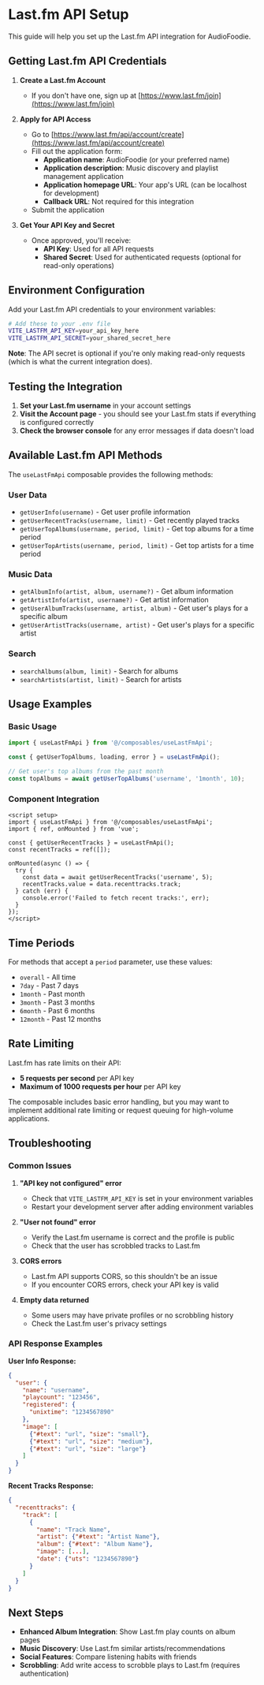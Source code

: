 # Last.fm API Setup

This guide will help you set up the Last.fm API integration for AudioFoodie.

## Getting Last.fm API Credentials

1. **Create a Last.fm Account**
   - If you don't have one, sign up at [https://www.last.fm/join](https://www.last.fm/join)

2. **Apply for API Access**
   - Go to [https://www.last.fm/api/account/create](https://www.last.fm/api/account/create)
   - Fill out the application form:
     - **Application name**: AudioFoodie (or your preferred name)
     - **Application description**: Music discovery and playlist management application
     - **Application homepage URL**: Your app's URL (can be localhost for development)
     - **Callback URL**: Not required for this integration
   - Submit the application

3. **Get Your API Key and Secret**
   - Once approved, you'll receive:
     - **API Key**: Used for all API requests
     - **Shared Secret**: Used for authenticated requests (optional for read-only operations)

## Environment Configuration

Add your Last.fm API credentials to your environment variables:

```bash
# Add these to your .env file
VITE_LASTFM_API_KEY=your_api_key_here
VITE_LASTFM_API_SECRET=your_shared_secret_here
```

**Note**: The API secret is optional if you're only making read-only requests (which is what the current integration does).

## Testing the Integration

1. **Set your Last.fm username** in your account settings
2. **Visit the Account page** - you should see your Last.fm stats if everything is configured correctly
3. **Check the browser console** for any error messages if data doesn't load

## Available Last.fm API Methods

The `useLastFmApi` composable provides the following methods:

### User Data
- `getUserInfo(username)` - Get user profile information
- `getUserRecentTracks(username, limit)` - Get recently played tracks
- `getUserTopAlbums(username, period, limit)` - Get top albums for a time period
- `getUserTopArtists(username, period, limit)` - Get top artists for a time period

### Music Data
- `getAlbumInfo(artist, album, username?)` - Get album information
- `getArtistInfo(artist, username?)` - Get artist information
- `getUserAlbumTracks(username, artist, album)` - Get user's plays for a specific album
- `getUserArtistTracks(username, artist)` - Get user's plays for a specific artist

### Search
- `searchAlbums(album, limit)` - Search for albums
- `searchArtists(artist, limit)` - Search for artists

## Usage Examples

### Basic Usage
```javascript
import { useLastFmApi } from '@/composables/useLastFmApi';

const { getUserTopAlbums, loading, error } = useLastFmApi();

// Get user's top albums from the past month
const topAlbums = await getUserTopAlbums('username', '1month', 10);
```

### Component Integration
```vue
<script setup>
import { useLastFmApi } from '@/composables/useLastFmApi';
import { ref, onMounted } from 'vue';

const { getUserRecentTracks } = useLastFmApi();
const recentTracks = ref([]);

onMounted(async () => {
  try {
    const data = await getUserRecentTracks('username', 5);
    recentTracks.value = data.recenttracks.track;
  } catch (err) {
    console.error('Failed to fetch recent tracks:', err);
  }
});
</script>
```

## Time Periods

For methods that accept a `period` parameter, use these values:
- `overall` - All time
- `7day` - Past 7 days
- `1month` - Past month
- `3month` - Past 3 months
- `6month` - Past 6 months
- `12month` - Past 12 months

## Rate Limiting

Last.fm has rate limits on their API:
- **5 requests per second** per API key
- **Maximum of 1000 requests per hour** per API key

The composable includes basic error handling, but you may want to implement additional rate limiting or request queuing for high-volume applications.

## Troubleshooting

### Common Issues

1. **"API key not configured" error**
   - Check that `VITE_LASTFM_API_KEY` is set in your environment variables
   - Restart your development server after adding environment variables

2. **"User not found" error**
   - Verify the Last.fm username is correct and the profile is public
   - Check that the user has scrobbled tracks to Last.fm

3. **CORS errors**
   - Last.fm API supports CORS, so this shouldn't be an issue
   - If you encounter CORS errors, check your API key is valid

4. **Empty data returned**
   - Some users may have private profiles or no scrobbling history
   - Check the Last.fm user's privacy settings

### API Response Examples

**User Info Response:**
```json
{
  "user": {
    "name": "username",
    "playcount": "123456",
    "registered": {
      "unixtime": "1234567890"
    },
    "image": [
      {"#text": "url", "size": "small"},
      {"#text": "url", "size": "medium"},
      {"#text": "url", "size": "large"}
    ]
  }
}
```

**Recent Tracks Response:**
```json
{
  "recenttracks": {
    "track": [
      {
        "name": "Track Name",
        "artist": {"#text": "Artist Name"},
        "album": {"#text": "Album Name"},
        "image": [...],
        "date": {"uts": "1234567890"}
      }
    ]
  }
}
```

## Next Steps

- **Enhanced Album Integration**: Show Last.fm play counts on album pages
- **Music Discovery**: Use Last.fm similar artists/recommendations
- **Social Features**: Compare listening habits with friends
- **Scrobbling**: Add write access to scrobble plays to Last.fm (requires authentication) 